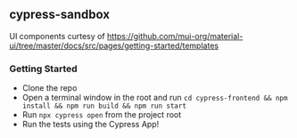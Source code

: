 ## cypress-sandbox

UI components curtesy of https://github.com/mui-org/material-ui/tree/master/docs/src/pages/getting-started/templates

### Getting Started

 - Clone the repo
 - Open a terminal window in the root and run `cd cypress-frontend && npm install && npm run build && npm run start`
 - Run `npx cypress open` from the project root
 - Run the tests using the Cypress App!
